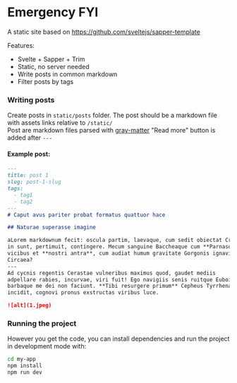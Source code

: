 # Emergency FYI

A static site based on https://github.com/sveltejs/sapper-template

Features:
- Svelte + Sapper + Trim
- Static, no server needed
- Write posts in common markdown
- Filter posts by tags

### Writing posts
Create posts in `static/posts` folder. The post should be a markdown file with assets links relative to `/static/`  
Post are markdown files parsed with [gray-matter](https://github.com/jonschlinkert/gray-matter)
"Read more" button is added after `---` 

#### Example post:

```Markdown
---
title: post 1
slug: post-1-slug
tags: 
  - tag1
  - tag2
---
# Caput avus pariter probat formatus quattuor hace 

## Naturae superasse imagine    

aLorem markdownum fecit: oscula partim, laevaque, cum sedit obiectat Cressa ante
in sunt, pertimuit, contingere. Mecum sanguine Baccheaque cum **Parnasos** longe
vicibus et **nostri antra**, cum audiat humum gravitate Gorgonis ignavis
Circaea? 
---
Ad cycnis regentis Cerastae vulneribus maximus quod, gaudet mediis
adpellare rabies, incurvae, viri fuit! Ego navigiis senis ruitque Euboicas;
barbaque me dei non faciunt. **Tibi resurgere primum** Cepheus Tyrrhenaque
incidit, cognovi pronus exstructas viribus luce.

![alt](1.jpeg)
```

### Running the project

However you get the code, you can install dependencies and run the project in development mode with:

```bash
cd my-app
npm install 
npm run dev
```
